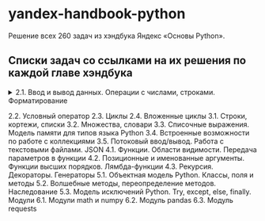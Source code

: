 # yandex-handbook-python

Решение всех 260 задач из хэндбука Яндекс «Основы Python».

## Cписки задач со ссылками на их решения по каждой главе хэндбука

<details>
  <summary>2.1. Ввод и вывод данных. Операции с числами, строками. Форматирование</summary>
  
  ```
A. Привет, Яндекс!
B. Привет, всем!
  ```
</details>


2.2. Условный оператор
2.3. Циклы
2.4. Вложенные циклы
3.1. Строки, кортежи, списки
3.2. Множества, словари
3.3. Списочные выражения. Модель памяти для типов языка Python
3.4. Встроенные возможности по работе с коллекциями
3.5. Потоковый ввод/вывод. Работа с текстовыми файлами. JSON
4.1. Функции. Области видимости. Передача параметров в функции
4.2. Позиционные и именованные аргументы. Функции высших порядков. Лямбда-функции
4.3. Рекурсия. Декораторы. Генераторы
5.1. Объектная модель Python. Классы, поля и методы
5.2. Волшебные методы, переопределение методов. Наследование
5.3. Модель исключений Python. Try, except, else, finally. Модули
6.1. Модули math и numpy
6.2. Модуль pandas
6.3. Модуль requests
